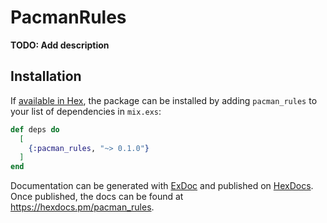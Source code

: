 # PacmanRules

**TODO: Add description**

## Installation

If [available in Hex](https://hex.pm/docs/publish), the package can be installed
by adding `pacman_rules` to your list of dependencies in `mix.exs`:

```elixir
def deps do
  [
    {:pacman_rules, "~> 0.1.0"}
  ]
end
```

Documentation can be generated with [ExDoc](https://github.com/elixir-lang/ex_doc)
and published on [HexDocs](https://hexdocs.pm). Once published, the docs can
be found at <https://hexdocs.pm/pacman_rules>.

